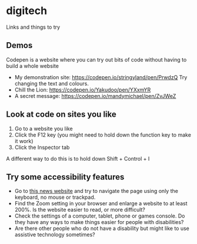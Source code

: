 # digitech
Links and things to try

## Demos 
Codepen is a website where you can try out bits of code without having to build a whole website

* My demonstration site: https://codepen.io/stringyland/pen/PrwdzQ Try changing the text and colours.
* Chill the Lion: https://codepen.io/Yakudoo/pen/YXxmYR 
* A secret message: https://codepen.io/mandymichael/pen/ZvJWeZ

## Look at code on sites you like
1. Go to a website you like
2. Click the F12 key (you might need to hold down the function key to make it work)
3. Click the Inspector tab

A different way to do this is to hold down Shift + Control + I

## Try some accessibility features
* Go to [this news website](https://thewest.com.au/) and try to navigate the page using only the keyboard, no mouse or trackpad.
* Find the Zoom setting in your browser and enlarge a website to at least 200%. Is the website easier to read, or more difficult?
* Check the settings of a computer, tablet, phone or games console. Do they have any ways to make things easier for people with disabilities?
* Are there other people who do not have a disability but might like to use assistive technology sometimes? 
